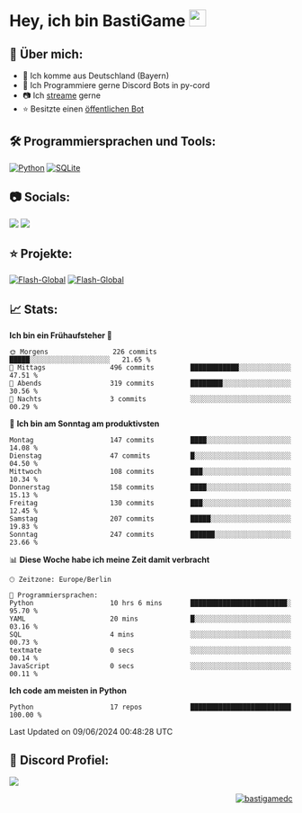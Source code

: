 # Hey, ich bin BastiGame <img src="https://raw.githubusercontent.com/MartinHeinz/MartinHeinz/master/wave.gif" width="30px">

## 📌 Über mich:
- 📍 Ich komme aus Deutschland (Bayern)
- 📝 Ich Programmiere gerne Discord Bots in py-cord
- 📷 Ich [streame](https://twitch.tv/bastigametv) gerne
- ⭐ Besitzte einen [öffentlichen Bot](https://discord.com/api/oauth2/authorize?client_id=1169681232532099112&permissions=430302428277&scope=bot%20applications.commands)

## 🛠️ Programmiersprachen und Tools:
[![Python](https://img.shields.io/badge/python-3670A0?style=for-the-badge&logo=python&logoColor=ffdd54)](https://github.com/Pycord-Development/pycord)
[![SQLite](https://img.shields.io/badge/sqlite-%2307405e.svg?style=for-the-badge&logo=sqlite&logoColor=white)](https://github.com/sqlite/sqlite)


## 📷 Socials:  
[![](https://img.shields.io/badge/Discord-5865F2?logo=discord&logoColor=white&style=for-the-badge)]([https://discord.com/users/203208036053942272](https://discord.gg/Pnw5vEjRZ5))
[![](https://img.shields.io/twitch/status/silbergecko_tv?style=for-the-badge&logo=twitch&logoColor=white&color=purple)](https://twitch.tv/bastigametv)

## ⭐ Projekte:
[![Flash-Global](https://img.shields.io/badge/Flash_Global-00A966?style=for-the-badge&logo=wechat&logoColor=white)](https://discord.com/api/oauth2/authorize?client_id=1169681232532099112&permissions=430302428277&scope=bot%20applications.commands)
[![Flash-Global](https://img.shields.io/badge/FlashBot-00A966?style=for-the-badge&logo=wechat&logoColor=white)](https://discord.com/api/oauth2/authorize?client_id=1111374314340626433&permissions=1497266007286&scope=bot%20applications.commands)

## 📈 Stats:
<!--START_SECTION:waka-->
**Ich bin ein Frühaufsteher 🐤** 

```text
🌞 Morgens                226 commits         █████░░░░░░░░░░░░░░░░░░░░   21.65 % 
🌆 Mittags                496 commits         ████████████░░░░░░░░░░░░░   47.51 % 
🌃 Abends                 319 commits         ████████░░░░░░░░░░░░░░░░░   30.56 % 
🌙 Nachts                 3 commits           ░░░░░░░░░░░░░░░░░░░░░░░░░   00.29 % 
```
📅 **Ich bin am Sonntag am produktivsten** 

```text
Montag                   147 commits         ████░░░░░░░░░░░░░░░░░░░░░   14.08 % 
Dienstag                 47 commits          █░░░░░░░░░░░░░░░░░░░░░░░░   04.50 % 
Mittwoch                 108 commits         ███░░░░░░░░░░░░░░░░░░░░░░   10.34 % 
Donnerstag               158 commits         ████░░░░░░░░░░░░░░░░░░░░░   15.13 % 
Freitag                  130 commits         ███░░░░░░░░░░░░░░░░░░░░░░   12.45 % 
Samstag                  207 commits         █████░░░░░░░░░░░░░░░░░░░░   19.83 % 
Sonntag                  247 commits         ██████░░░░░░░░░░░░░░░░░░░   23.66 % 
```


📊 **Diese Woche habe ich meine Zeit damit verbracht** 

```text
🕑︎ Zeitzone: Europe/Berlin

💬 Programmiersprachen: 
Python                   10 hrs 6 mins       ████████████████████████░   95.70 % 
YAML                     20 mins             █░░░░░░░░░░░░░░░░░░░░░░░░   03.16 % 
SQL                      4 mins              ░░░░░░░░░░░░░░░░░░░░░░░░░   00.73 % 
textmate                 0 secs              ░░░░░░░░░░░░░░░░░░░░░░░░░   00.14 % 
JavaScript               0 secs              ░░░░░░░░░░░░░░░░░░░░░░░░░   00.11 % 
```

**Ich code am meisten in Python** 

```text
Python                   17 repos            █████████████████████████   100.00 % 
```




 Last Updated on 09/06/2024 00:48:28 UTC
<!--END_SECTION:waka-->

## 🔎 Discord Profiel:
<a href="https://discord.com/users/1018150165489668227"><img src="https://lanyard.cnrad.dev/api/1018150165489668227"><p/>

<p align="right">
  <img align="center" src="https://komarev.com/ghpvc/?username=bastigamedc&label=Profile%20views&color=0e75b6&style=flat" alt="bastigamedc"/>
</p>
